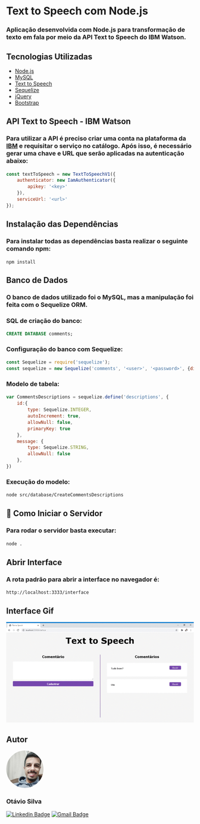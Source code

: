 # Text to Speech com Node.js
### Aplicação desenvolvida com Node.js para transformação de texto em fala por meio da API Text to Speech do IBM Watson.

## Tecnologias Utilizadas
- [Node.js](https://nodejs.org/en/)
- [MySQL](https://www.mysql.com/)
- [Text to Speech](https://www.ibm.com/demos/live/tts-demo/self-service)
- [Sequelize](https://sequelize.org/)
- [jQuery](https://jquery.com/)
- [Bootstrap](https://getbootstrap.com/)

## API Text to Speech - IBM Watson
### Para utilizar a API é preciso criar uma conta na plataforma da <a href="https://www.ibm.com/br-pt/cloud/watson-text-to-speech">IBM</a> e requisitar o serviço no catálogo. Após isso, é necessário gerar uma chave e URL que serão aplicadas na autenticação abaixo:

~~~JavaScript
const textToSpeech = new TextToSpeechV1({
    authenticator: new IamAuthenticator({
        apikey: '<key>' 
    }),
    serviceUrl: '<url>'
});
~~~

## Instalação das Dependências

### Para instalar todas as dependências basta realizar o seguinte comando <strong>npm:</strong>
~~~
npm install
~~~

## Banco de Dados
### O banco de dados utilizado foi o MySQL, mas a manipulação foi feita com o Sequelize ORM.


### SQL de criação do banco:
~~~SQL 
CREATE DATABASE comments;
~~~

### Configuração do banco com Sequelize:
~~~JavaScript
const Sequelize = require('sequelize');
const sequelize = new Sequelize('comments', '<user>', '<password>', {dialect: 'mysql', host: 'localhost'});

~~~

### Modelo de tabela:
~~~JavaScript
var CommentsDescriptions = sequelize.define('descriptions', {
    id:{
        type: Sequelize.INTEGER,
        autoIncrement: true,
        allowNull: false,
        primaryKey: true
    },
    message: {
        type: Sequelize.STRING,
        allowNull: false
    },
})
~~~

### Execução do modelo:
~~~Bash
node src/database/CreateCommentsDescriptions
~~~

## 🚀 Como Iniciar o Servidor
### Para rodar o servidor basta executar:
~~~Bash
node .
~~~

## Abrir Interface
### A rota padrão para abrir a interface no navegador é:
~~~Url
http://localhost:3333/interface
~~~

## Interface Gif
![](src/public/gif/gifInterface.gif)

## Autor
<a href="https://www.linkedin.com/in/otaviosilva22/"><img style="border-radius: 50%;" src="src/public/images/imgPerfil.jpg" width="100px;" alt=""/></a>

### <b>Otávio Silva</b>


[![Linkedin Badge](https://img.shields.io/badge/-LinkedIn-blue?style=flat-square&logo=Linkedin&logoColor=white&link=https://www.linkedin.com/in/otaviosilva22/)](https://www.linkedin.com/in/otaviosilva22/)
[![Gmail Badge](https://img.shields.io/badge/-Gmail-c14438?style=flat-square&logo=Gmail&logoColor=white&link=mailto:otavio.ssilva22@gmail.com)](mailto:otavio.ssilva22@gmail.com)